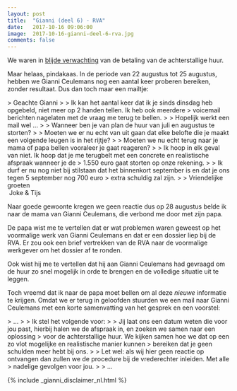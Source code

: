 ```yaml
---
layout: post
title:  "Gianni (deel 6) - RVA"
date:   2017-10-16 09:06:00
image:  2017-10-16-gianni-deel-6-rva.jpg
comments: false
---
```

We waren in [blijde verwachting](/blog/2017/10/gianni-deel-5-geen-loon#belofte-huur-20-augustus) van de betaling van de 
achterstallige huur.
 
Maar helaas, pindakaas. In de periode van 22 augustus tot 25 augustus, hebben we <span itemscope itemtype="http://schema.org/Person"><span itemprop="givenName">Gianni</span> <span class="hidden" itemprop="familyName">Ceulemans</span></span> 
nog een aantal keer proberen bereiken, zonder resultaat. Dus dan toch maar een mailtje:

<div class="email" itemscope itemtype="http://schema.org/Message">
  <div itemscope itemprop="sender" itemtype="http://schema.org/Person"><meta itemprop="name" content="Tijs Verkoyen" /></div>
  <div itemscope itemprop="recipient" itemtype="http://schema.org/Person"><meta itemprop="name" content="Gianni Ceulemans" /></div>
  <meta itemprop="dateSent" content="2016-08-25T19:24:00" />
  <div itemprop="text" markdown="1">
> Geachte Gianni
> 
> Ik kan het aantal keer dat ik je sinds dinsdag heb opgebeld, niet meer op 2 handen tellen. Ik heb ook meerdere 
> voicemail berichten nagelaten met de vraag me terug te bellen.
> 
> Hopelijk werkt een mail wel &hellip;
>
> Wanneer ben je van plan de huur van juli en augustus te storten? 
>
> Moeten we er nu echt van uit gaan dat elke belofte die je maakt een volgende leugen is in het rijtje?
>
> Moeten we nu echt terug naar je mama of papa bellen vooraleer je gaat reageren?
>
> Ik hoop in elk geval van niet. Ik hoop dat je me terugbelt met een concrete en realistische afspraak wanneer je de 
> 1.550 euro gaat storten op onze rekening.
>
> Ik durf er nu nog niet bij stilstaan dat het binnenkort september is en dat je ons tegen 5 september nog 700 euro 
> extra schuldig zal zijn. 
>
> Vriendelijke groeten<br /> Joke & Tijs 
  </div>
</div>

Naar goede gewoonte kregen we geen reactie dus op 28 augustus belde ik naar de mama van <span itemscope itemtype="http://schema.org/Person"><span itemprop="givenName">Gianni</span> <span class="hidden" itemprop="familyName">Ceulemans</span></span>, 
die verbond me door met zijn papa.

De papa wist me te vertellen dat er wat problemen waren geweest op het voormalige werk van <span itemscope itemtype="http://schema.org/Person"><span itemprop="givenName">Gianni</span> <span class="hidden" itemprop="familyName">Ceulemans</span></span>
en dat er een dossier liep bij de RVA. Er zou ook een brief vertrekken van de RVA naar de voormalige werkgever om het 
dossier af te ronden. 

Ook wist hij me te vertellen dat hij aan <span itemscope itemtype="http://schema.org/Person"><span itemprop="givenName">Gianni</span> <span class="hidden" itemprop="familyName">Ceulemans</span></span> 
had gevraagd om de huur zo snel mogelijk in orde te brengen en de volledige situatie uit te leggen.

Toch vreemd dat ik naar de papa moet bellen om al deze <em>nieuwe</em> informatie te krijgen. Omdat we er terug in geloofden 
stuurden we een mail naar <span itemscope itemtype="http://schema.org/Person"><span itemprop="givenName">Gianni</span> <span class="hidden" itemprop="familyName">Ceulemans</span></span> 
met een korte samenvatting van het gesprek en een voorstel:

<div id="ons-voorstel" class="email" itemscope itemtype="http://schema.org/Message">
  <div itemscope itemprop="recipient" itemtype="http://schema.org/Person"><meta itemprop="name" content="Tijs Verkoyen" /></div>
  <div itemscope itemprop="sender" itemtype="http://schema.org/Person"><meta itemprop="name" content="Gianni Ceulemans" /></div>
  <meta itemprop="dateSent" content="2016-08-28T16:20:00" />
  <div itemprop="text" markdown="1">
> &hellip;
> 
> Ik stel het volgende voor:
> 
> Jij laat ons een datum weten die voor jou past, hierbij halen we de afspraak in, en zoeken we samen naar een oplossing 
> voor de achterstallige huur. We kijken samen hoe we dat op een zo vlot mogelijke en realistische manier kunnen 
> bereiken dat je geen schulden meer hebt bij ons.
> 
> Let wel: als wij hier geen reactie op ontvangen dan zullen we de procedure bij de vrederechter inleiden. Met alle 
> nadelige gevolgen voor jou.
> 
> &hellip;
  </div>
</div>

{% include _gianni_disclaimer_nl.html %}
